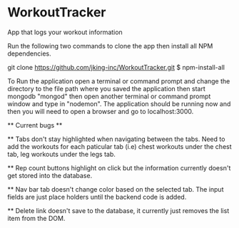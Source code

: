 # WorkoutTracker
App that logs your workout information

Run the following two commands to clone the app then install all NPM dependencies.

git clone https://github.com/jking-inc/WorkoutTracker.git
$ npm-install-all

To Run the application open a terminal or command prompt and change the directory to the file path where you saved the application then start mongodb "mongod" then open another terminal or command prompt window and type in "nodemon". The application should be running now and then you will need to open a browser and go to localhost:3000.

** Current bugs **

** Tabs don't stay highlighted when navigating between the tabs. Need to add the workouts for each paticular tab (i.e) chest workouts under the chest tab, leg workouts under the legs tab.

** Rep count buttons highlight on click but the information currently doesn't get stored into the database.

** Nav bar tab doesn't change color based on the selected tab. The input fields are just place holders until the backend code is added.

** Delete link doesn't save to the database, it currently just removes the list item from the DOM.
